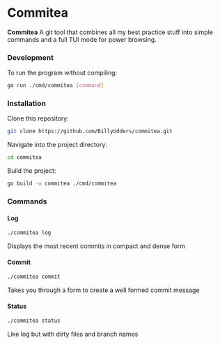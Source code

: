 # Commitea

**Commitea** A git tool that combines all my best practice stuff into simple commands and a full TUI mode for power
browsing.

### Development

To run the program without compiling:

```bash
go run ./cmd/commitea [command]
```

### Installation

Clone this repository:

```bash
git clone https://github.com/BillyUdders/commitea.git
```

Navigate into the project directory:

```bash
cd commitea
```

Build the project:

```bash
go build -o commitea ./cmd/commitea
```

### Commands

#### Log

```bash
./commitea log 
```

Displays the most recent commits in compact and dense form

#### Commit

```bash
./commitea commit 
```

Takes you through a form to create a well formed commit message

#### Status

```bash
./commitea status
```

Like log but with dirty files and branch names